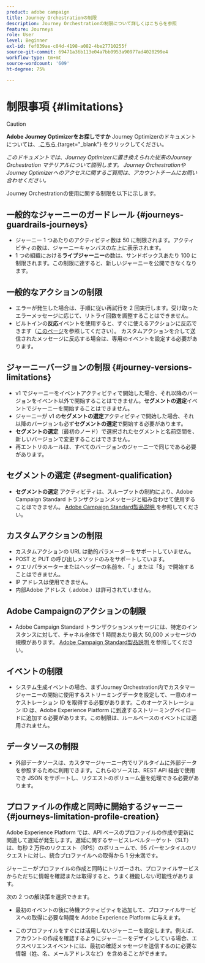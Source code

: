 ```yaml
---
product: adobe campaign
title: Journey Orchestrationの制限
description: Journey Orchestrationの制限について詳しくはこちらを参照
feature: Journeys
role: User
level: Beginner
exl-id: fef039ae-c04d-4198-a082-4be27710255f
source-git-commit: 69471a36b113e04a7bb0953a90977ad4020299e4
workflow-type: tm+mt
source-wordcount: '609'
ht-degree: 75%

---
```


# 制限事項 {#limitations}


>[!CAUTION]
>
>**Adobe Journey Optimizerをお探しですか** Journey Optimizerのドキュメントについては、[ こちら ](https://experienceleague.adobe.com/ja/docs/journey-optimizer/using/ajo-home){target="_blank"} をクリックしてください。
>
>
>_このドキュメントでは、Journey Optimizerに置き換えられた従来のJourney Orchestration マテリアルについて説明します。 Journey OrchestrationやJourney Optimizerへのアクセスに関するご質問は、アカウントチームにお問い合わせください。_



Journey Orchestrationの使用に関する制限を以下に示します。

## 一般的なジャーニーのガードレール {#journeys-guardrails-journeys}

* ジャーニー 1 つあたりのアクティビティ数は 50 に制限されます。アクティビティの数は、ジャーニーキャンバスの左上に表示されます。
* 1 つの組織における&#x200B;**ライブジャーニー**&#x200B;の数は、サンドボックスあたり 100 に制限されます。この制限に達すると、新しいジャーニーを公開できなくなります。

## 一般的なアクションの制限

* エラーが発生した場合は、手順に従い再試行を 2 回実行します。受け取ったエラーメッセージに応じて、リトライ回数を調整することはできません。 
* ビルトインの&#x200B;**反応**&#x200B;イベントを使用すると、すぐに使えるアクションに反応できます（[このページ](../building-journeys/reaction-events.md)を参照してください）。
カスタムアクションを介して送信されたメッセージに反応する場合は、専用のイベントを設定する必要があります。 

## ジャーニーバージョンの制限 {#journey-versions-limitations}

* v1 でジャーニーをイベントアクティビティで開始した場合、それ以降のバージョンをイベント以外で開始することはできません。**セグメントの選定**&#x200B;イベントでジャーニーを開始することはできません。
* ジャーニーが v1 の&#x200B;**セグメントの選定**&#x200B;アクティビティで開始した場合、それ以降のバージョンも必ず&#x200B;**セグメントの選定**&#x200B;で開始する必要があります。
* **セグメントの選定**（最初のノード）で選択されたセグメントと名前空間を、新しいバージョンで変更することはできません。
* 再エントリのルールは、すべてのバージョンのジャーニーで同じである必要があります。

## セグメントの選定 {#segment-qualification}

* **セグメントの選定** アクティビティは、スループットの制約により、Adobe Campaign Standard トランザクションメッセージと組み合わせて使用することはできません。 [Adobe Campaign Standard製品説明 ](https://helpx.adobe.com/jp/legal/product-descriptions/campaign-standard.html) を参照してください。 
 

## カスタムアクションの制限

* カスタムアクションの URL は動的パラメーターをサポートしていません。 
* POST と PUT の呼び出しメソッドのみをサポートしています。 
* クエリパラメーターまたはヘッダーの名前を、「.」または「$」で開始することはできません。 
* IP アドレスは使用できません。 
* 内部Adobe アドレス（.adobe.）は許可されていません。
 

## Adobe Campaignのアクションの制限

* Adobe Campaign Standard トランザクションメッセージには、特定のインスタンスに対して、チャネル全体で 1 時間あたり最大 50,000 メッセージの規模があります。 [Adobe Campaign Standard製品説明 ](https://helpx.adobe.com/jp/legal/product-descriptions/campaign-standard.html) を参照してください。 
 

## イベントの制限

* システム生成イベントの場合、まずJourney Orchestration内でカスタマージャーニーの開始に使用するストリーミングデータを設定して、一意のオーケストレーション ID を取得する必要があります。このオーケストレーション ID は、Adobe Experience Platform に到達するストリーミングペイロードに追加する必要があります。この制限は、ルールベースのイベントには適用されません。
 

## データソースの制限

* 外部データソースは、カスタマージャーニー内でリアルタイムに外部データを参照するために利用できます。これらのソースは、REST API 経由で使用でき JSON をサポートし、リクエストのボリューム量を処理できる必要があります。

## プロファイルの作成と同時に開始するジャーニー {#journeys-limitation-profile-creation}

Adobe Experience Platform では、API ベースのプロファイルの作成や更新に関連して遅延が発生します。遅延に関するサービスレベルターゲット（SLT）は、毎秒 2 万件のリクエスト（RPS）のボリュームで、95 パーセンタイルのリクエストに対し、統合プロファイルへの取得から 1 分未満です。

ジャーニーがプロファイルの作成と同時にトリガーされ、プロファイルサービスからただちに情報を確認または取得すると、うまく機能しない可能性があります。

次の 2 つの解決策を選択できます。

* 最初のイベントの後に待機アクティビティを追加して、プロファイルサービスへの取得に必要な時間を Adobe Experience Platform に与えます。

* このプロファイルをすぐには活用しないジャーニーを設定します。例えば、アカウントの作成を確認するようにジャーニーをデザインしている場合、エクスペリエンスイベントには、最初の確認メッセージを送信するのに必要な情報（姓、名、メールアドレスなど）を含めることができます。
